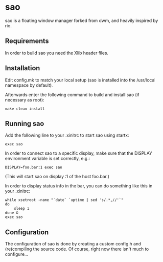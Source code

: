 # sao

sao is a floating window manager forked from dwm, and heavily
inspired by rio.

## Requirements

In order to build sao you need the Xlib header files.

## Installation

Edit config.mk to match your local setup (sao is installed into
the /usr/local namespace by default).

Afterwards enter the following command to build and install sao (if
necessary as root):

    make clean install

## Running sao

Add the following line to your .xinitrc to start sao using startx:

    exec sao

In order to connect sao to a specific display, make sure that
the DISPLAY environment variable is set correctly, e.g.:

    DISPLAY=foo.bar:1 exec sao

(This will start sao on display :1 of the host foo.bar.)

In order to display status info in the bar, you can do something
like this in your .xinitrc:

    while xsetroot -name "`date` `uptime | sed 's/.*,//'`"
    do
    	sleep 1
    done &
    exec sao

## Configuration

The configuration of sao is done by creating a custom config.h
and (re)compiling the source code. Of course, right now there
isn't much to configure...

